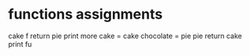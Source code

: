 # functions assignments
cake f return pie   print
more cake = cake
chocolate = pie
pie return cake print
fu